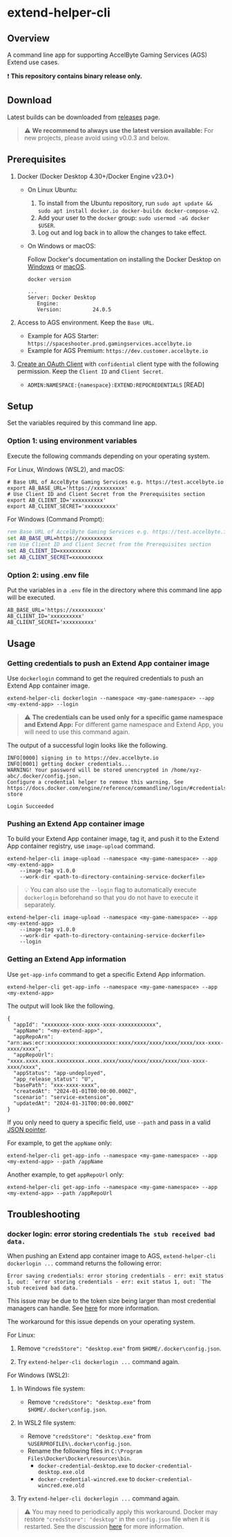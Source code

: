 # extend-helper-cli

## Overview

A command line app for supporting AccelByte Gaming Services (AGS) Extend use cases.

:exclamation: **This repository contains binary release only.**

## Download

Latest builds can be downloaded from [releases](https://github.com/AccelByte/extend-helper-cli/releases) page.

> :warning: **We recommend to always use the latest version available:** For new projects, please avoid using
v0.0.3 and below.

## Prerequisites

1. Docker (Docker Desktop 4.30+/Docker Engine v23.0+)
   
      - On Linux Ubuntu:

         1. To install from the Ubuntu repository, run `sudo apt update && sudo apt install docker.io docker-buildx docker-compose-v2`.
         2. Add your user to the `docker` group: `sudo usermod -aG docker $USER`.
         3. Log out and log back in to allow the changes to take effect.

      - On Windows or macOS:

         Follow Docker's documentation on installing the Docker Desktop on [Windows](https://docs.docker.com/desktop/install/windows-install/) or [macOS](https://docs.docker.com/desktop/install/mac-install/).

         ```
         docker version

         ...
         Server: Docker Desktop
            Engine:
            Version:          24.0.5

2.  Access to AGS environment. Keep the `Base URL`.

    - Example for AGS Starter: `https://spaceshooter.prod.gamingservices.accelbyte.io`
    - Example for AGS Premium: `https://dev.customer.accelbyte.io`

3. [Create an OAuth Client](https://docs.accelbyte.io/guides/access/iam-client.html) with `confidential` client type with the following permission. Keep the `Client ID` and `Client Secret`.

   - `ADMIN:NAMESPACE:{namespace}:EXTEND:REPOCREDENTIALS` [READ]

## Setup

Set the variables required by this command line app.

### Option 1: using environment variables

Execute the following commands depending on your operating system.

For Linux, Windows (WSL2), and macOS:

```shell
# Base URL of AccelByte Gaming Services e.g. https://test.accelbyte.io
export AB_BASE_URL='https://xxxxxxxxxx'
# Use Client ID and Client Secret from the Prerequisites section
export AB_CLIENT_ID='xxxxxxxxxx'
export AB_CLIENT_SECRET='xxxxxxxxxx'
```

For Windows (Command Prompt):

```bat
rem Base URL of AccelByte Gaming Services e.g. https://test.accelbyte.io
set AB_BASE_URL=https://xxxxxxxxxx
rem Use Client ID and Client Secret from the Prerequisites section
set AB_CLIENT_ID=xxxxxxxxxx  
set AB_CLIENT_SECRET=xxxxxxxxxx
```

### Option 2: using .env file

Put the variables in a `.env` file in the directory where this command line app will be executed.

```
AB_BASE_URL='https://xxxxxxxxxx'
AB_CLIENT_ID='xxxxxxxxxx'             
AB_CLIENT_SECRET='xxxxxxxxxx'
```

## Usage

### Getting credentials to push an Extend App container image

Use `dockerlogin` command to get the required credentials to push an Extend App container image.

```shell
extend-helper-cli dockerlogin --namespace <my-game-namespace> --app <my-extend-app> --login
```

> :warning:  **The credentials can be used only for a specific game namespace and Extend App:** 
For different game namespace and Extend App, you will need to use this command again.

The output of a successful login looks like the following.

```shell
INFO[0000] signing in to https://dev.accelbyte.io 
INFO[0001] getting docker credentials...                
WARNING! Your password will be stored unencrypted in /home/xyz-abc/.docker/config.json.
Configure a credential helper to remove this warning. See
https://docs.docker.com/engine/reference/commandline/login/#credentials-store

Login Succeeded
```

### Pushing an Extend App container image

To build your Extend App container image, tag it, and push it to the Extend App container registry, use `image-upload` command.

```shell
extend-helper-cli image-upload --namespace <my-game-namespace> --app <my-extend-app>
    --image-tag v1.0.0
    --work-dir <path-to-directory-containing-service-dockerfile>
```

> :bulb: You can also use the `--login` flag to automatically execute `dockerlogin` beforehand
so that you do not have to execute it separately.

```shell
extend-helper-cli image-upload --namespace <my-game-namespace> --app <my-extend-app>
    --image-tag v1.0.0
    --work-dir <path-to-directory-containing-service-dockerfile>
    --login
```

### Getting an Extend App information

Use `get-app-info` command to get a specific Extend App information.

```shell
extend-helper-cli get-app-info --namespace <my-game-namespace> --app <my-extend-app>
```

The output will look like the following.

```text
{
  "appId": "xxxxxxxx-xxxx-xxxx-xxxx-xxxxxxxxxxxx",
  "appName": "<my-extend-app>",
  "appRepoArn": "arn:aws:ecr:xxxxxxxxx:xxxxxxxxxxxx:xxxx/xxxx/xxxx/xxxx/xxxx/xxx-xxxx-xxxx/xxxx",
  "appRepoUrl": "xxxx.xxxx.xxxx.xxxxxxxxx.xxxx.xxxx/xxxx/xxxx/xxxx/xxxx/xxx-xxxx-xxxx/xxxx",
  "appStatus": "app-undeployed",
  "app_release_status": "U",
  "basePath": "xxx-xxxx-xxxx",
  "createdAt": "2024-01-01T00:00:00.000Z",
  "scenario": "service-extension",
  "updatedAt": "2024-01-31T00:00:00.000Z"
}
```

If you only need to query a specific field, use `--path` and pass in a valid [JSON pointer](https://datatracker.ietf.org/doc/html/rfc6901).

For example, to get the `appName` only:

```shell
extend-helper-cli get-app-info --namespace <my-game-namespace> --app <my-extend-app> --path /appName
```

Another example, to get `appRepoUrl` only:

```shell
extend-helper-cli get-app-info --namespace <my-game-namespace> --app <my-extend-app> --path /appRepoUrl
```

## Troubleshooting

### docker login: error storing credentials `The stub received bad data.`

When pushing an Extend app container image to AGS, `extend-helper-cli dockerlogin ...` command returns the following error:

```
Error saving credentials: error storing credentials - err: exit status 1, out: `error storing credentials - err: exit status 1, out: `The stub received bad data.`
```

This issue may be due to the token size being larger than most credential managers can handle. See [here](https://stackoverflow.com/questions/60807697/docker-login-error-storing-credentials-the-stub-received-bad-data) for more information.

The workaround for this issue depends on your operating system.

For Linux:

1. Remove `"credsStore": "desktop.exe"` from `$HOME/.docker\config.json`.

2. Try `extend-helper-cli dockerlogin ...` command again.

For Windows (WSL2):

1. In Windows file system:

   - Remove `"credsStore": "desktop.exe"` from `$HOME/.docker\config.json`.

2. In WSL2 file system:

   - Remove `"credsStore": "desktop.exe"` from  `%USERPROFILE%\.docker\config.json`.
   - Rename the following files in `C:\Program Files\Docker\Docker\resources\bin`.
     - `docker-credential-desktop.exe` to `docker-credential-desktop.exe.old`
     - `docker-credential-wincred.exe` to `docker-credential-wincred.exe.old`

3. Try `extend-helper-cli dockerlogin ...` command again.

> :warning: You may need to periodically apply this workaround. Docker may restore `"credsStore": "desktop"` in the `config.json` file when it is restarted. 
See the discussion [here](https://github.com/docker/for-win/issues/9843#issuecomment-2173724429) for more information.

